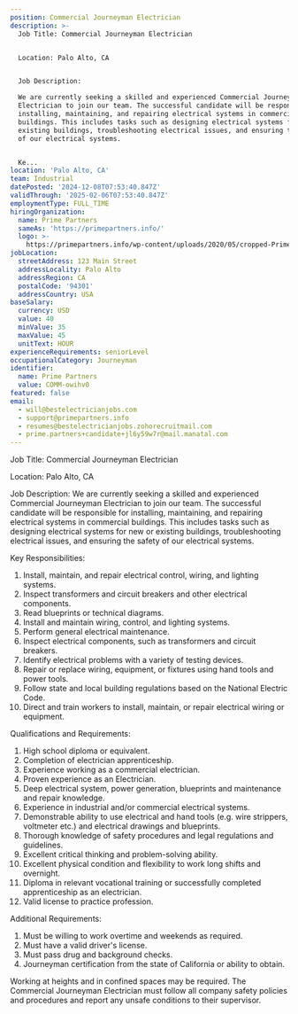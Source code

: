 ```yaml
---
position: Commercial Journeyman Electrician
description: >-
  Job Title: Commercial Journeyman Electrician


  Location: Palo Alto, CA


  Job Description:

  We are currently seeking a skilled and experienced Commercial Journeyman
  Electrician to join our team. The successful candidate will be responsible for
  installing, maintaining, and repairing electrical systems in commercial
  buildings. This includes tasks such as designing electrical systems for new or
  existing buildings, troubleshooting electrical issues, and ensuring the safety
  of our electrical systems.


  Ke...
location: 'Palo Alto, CA'
team: Industrial
datePosted: '2024-12-08T07:53:40.847Z'
validThrough: '2025-02-06T07:53:40.847Z'
employmentType: FULL_TIME
hiringOrganization:
  name: Prime Partners
  sameAs: 'https://primepartners.info/'
  logo: >-
    https://primepartners.info/wp-content/uploads/2020/05/cropped-Prime-Partners-Logo-NO-BG-1-1.png
jobLocation:
  streetAddress: 123 Main Street
  addressLocality: Palo Alto
  addressRegion: CA
  postalCode: '94301'
  addressCountry: USA
baseSalary:
  currency: USD
  value: 40
  minValue: 35
  maxValue: 45
  unitText: HOUR
experienceRequirements: seniorLevel
occupationalCategory: Journeyman
identifier:
  name: Prime Partners
  value: COMM-owihv0
featured: false
email:
  - will@bestelectricianjobs.com
  - support@primepartners.info
  - resumes@bestelectricianjobs.zohorecruitmail.com
  - prime.partners+candidate+jl6y59w7r@mail.manatal.com
---
```




Job Title: Commercial Journeyman Electrician

Location: Palo Alto, CA

Job Description:
We are currently seeking a skilled and experienced Commercial Journeyman Electrician to join our team. The successful candidate will be responsible for installing, maintaining, and repairing electrical systems in commercial buildings. This includes tasks such as designing electrical systems for new or existing buildings, troubleshooting electrical issues, and ensuring the safety of our electrical systems.

Key Responsibilities:

1. Install, maintain, and repair electrical control, wiring, and lighting systems.
2. Inspect transformers and circuit breakers and other electrical components.
3. Read blueprints or technical diagrams.
4. Install and maintain wiring, control, and lighting systems.
5. Perform general electrical maintenance.
6. Inspect electrical components, such as transformers and circuit breakers.
7. Identify electrical problems with a variety of testing devices.
8. Repair or replace wiring, equipment, or fixtures using hand tools and power tools.
9. Follow state and local building regulations based on the National Electric Code.
10. Direct and train workers to install, maintain, or repair electrical wiring or equipment.

Qualifications and Requirements:

1. High school diploma or equivalent.
2. Completion of electrician apprenticeship.
3. Experience working as a commercial electrician.
4. Proven experience as an Electrician.
5. Deep electrical system, power generation, blueprints and maintenance and repair knowledge.
6. Experience in industrial and/or commercial electrical systems.
7. Demonstrable ability to use electrical and hand tools (e.g. wire strippers, voltmeter etc.) and electrical drawings and blueprints.
8. Thorough knowledge of safety procedures and legal regulations and guidelines.
9. Excellent critical thinking and problem-solving ability.
10. Excellent physical condition and flexibility to work long shifts and overnight.
11. Diploma in relevant vocational training or successfully completed apprenticeship as an electrician.
12. Valid license to practice profession.

Additional Requirements:

1. Must be willing to work overtime and weekends as required.
2. Must have a valid driver's license.
3. Must pass drug and background checks.
4. Journeyman certification from the state of California or ability to obtain.

Working at heights and in confined spaces may be required. The Commercial Journeyman Electrician must follow all company safety policies and procedures and report any unsafe conditions to their supervisor.